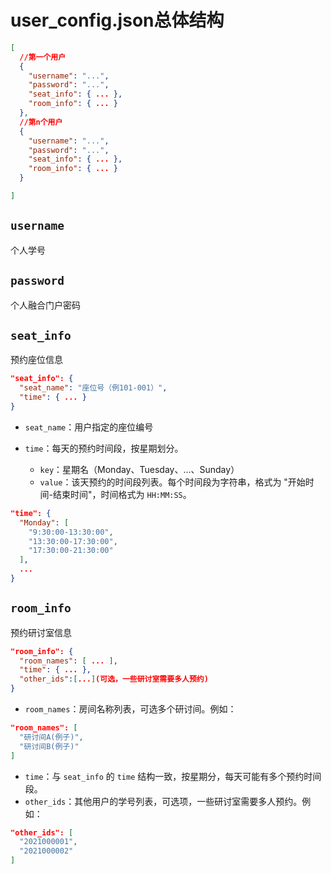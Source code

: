 # user_config.json总体结构
```json
[
  //第一个用户
  {
    "username": "...",
    "password": "...",
    "seat_info": { ... },
    "room_info": { ... }
  }, 
  //第n个用户
  {
    "username": "...",
    "password": "...",
    "seat_info": { ... },
    "room_info": { ... }
  }

]

```
## `username`
个人学号
## `password`
个人融合门户密码
## `seat_info`
预约座位信息
```json
"seat_info": {
  "seat_name": "座位号（例101-001）",
  "time": { ... }
}
```
+ `seat_name`：用户指定的座位编号

+ `time`：每天的预约时间段，按星期划分。
  + `key`：星期名（Monday、Tuesday、...、Sunday）
  + `value`：该天预约的时间段列表。每个时间段为字符串，格式为 "开始时间-结束时间"，时间格式为 `HH:MM:SS`。
```json
"time": {
  "Monday": [
    "9:30:00-13:30:00",
    "13:30:00-17:30:00",
    "17:30:00-21:30:00"
  ],
  ...
}
```
## `room_info`
预约研讨室信息
```json
"room_info": {
  "room_names": [ ... ],
  "time": { ... },
  "other_ids":[...](可选，一些研讨室需要多人预约)
}
```
+ `room_names`：房间名称列表，可选多个研讨间。例如：
```json
"room_names": [
  "研讨间A(例子)",
  "研讨间B(例子)"
]
```
+ `time`：与 `seat_info` 的 `time` 结构一致，按星期分，每天可能有多个预约时间段。
+ `other_ids`：其他用户的学号列表，可选项，一些研讨室需要多人预约。例如：
```json
"other_ids": [
  "2021000001",
  "2021000002"
]
```